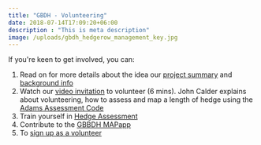 ```yaml
---
title: "GBDH - Volunteering"
date: 2018-07-14T17:09:20+06:00
description : "This is meta description"
image: /uploads/gbdh_hedgerow_management_key.jpg
---
```


If you're keen to get involved, you can:

1. Read on for more details about the idea our [project summary](/hedge/how_n_why) and [background info](/hedge/resources)
2. Watch our [video invitation](https://www.youtube.com/watch?v=_asHm6zvGxM) to volunteer (6 mins). John Calder explains about volunteering, how to assess and map a length of hedge using the [Adams Assessment Code](/hedge/identify_hedge_structures)
3. Train yourself in [Hedge Assessment](/hedge/identify_hedge_structures)
4. Contribute to the [GBBDH MAPapp](https://www.arcgis.com/apps/webappviewer/index.html?id=5bcf6db59e2841acbf04e8333c1e5944)
5. To [sign up as a volunteer](/hedge/contact)
